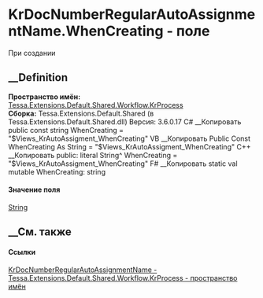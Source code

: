 # KrDocNumberRegularAutoAssignmentName.WhenCreating - поле
При создании
## __Definition
 **Пространство имён:**
[Tessa.Extensions.Default.Shared.Workflow.KrProcess](N_Tessa_Extensions_Default_Shared_Workflow_KrProcess.htm)  
 **Сборка:** Tessa.Extensions.Default.Shared (в
Tessa.Extensions.Default.Shared.dll) Версия: 3.6.0.17
C# __Копировать
     public const string WhenCreating = "$Views_KrAutoAssigment_WhenCreating"
VB __Копировать
     Public Const WhenCreating As String = "$Views_KrAutoAssigment_WhenCreating"
C++ __Копировать
     public:
    literal String^ WhenCreating = "$Views_KrAutoAssigment_WhenCreating"
F# __Копировать
     static val mutable WhenCreating: string
#### Значение поля
[String](https://learn.microsoft.com/dotnet/api/system.string)
##  __См. также
#### Ссылки
[KrDocNumberRegularAutoAssignmentName -
](T_Tessa_Extensions_Default_Shared_Workflow_KrProcess_KrDocNumberRegularAutoAssignmentName.htm)
[Tessa.Extensions.Default.Shared.Workflow.KrProcess - пространство
имён](N_Tessa_Extensions_Default_Shared_Workflow_KrProcess.htm)

